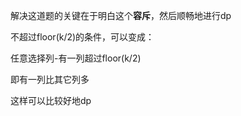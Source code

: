 解决这道题的关键在于明白这个**容斥**，然后顺畅地进行dp

不超过floor(k/2)的条件，可以变成：

任意选择列-有一列超过floor(k/2)

即有一列比其它列多

这样可以比较好地dp

